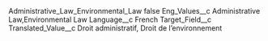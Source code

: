 <?xml version="1.0" encoding="UTF-8"?>
<CustomMetadata xmlns="http://soap.sforce.com/2006/04/metadata" xmlns:xsi="http://www.w3.org/2001/XMLSchema-instance" xmlns:xsd="http://www.w3.org/2001/XMLSchema">
    <label>Administrative_Law_Environmental_Law</label>
    <protected>false</protected>
    <values>
        <field>Eng_Values__c</field>
        <value xsi:type="xsd:string">Administrative Law,Environmental Law</value>
    </values>
    <values>
        <field>Language__c</field>
        <value xsi:type="xsd:string">French</value>
    </values>
    <values>
        <field>Target_Field__c</field>
        <value xsi:nil="true"/>
    </values>
    <values>
        <field>Translated_Value__c</field>
        <value xsi:type="xsd:string">Droit administratif, Droit de l’environnement</value>
    </values>
</CustomMetadata>

